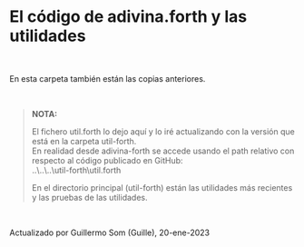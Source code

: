 # El código de adivina.forth y las utilidades


<br>

En esta carpeta también están las copias anteriores.


<br>

> **NOTA:**
>
> El fichero util.forth lo dejo aquí y lo iré actualizando con la versión que está en la carpeta util-forth.<br>
> En realidad desde adivina-forth se accede usando el path relativo con respecto al código publicado en GitHub: <br>
> ..\\..\\..\\util-forth\\util.forth
>
> En el directorio principal (util-forth) están las utilidades más recientes y las pruebas de las utilidades.

<br>

Actualizado por Guillermo Som (Guille), 20-ene-2023

